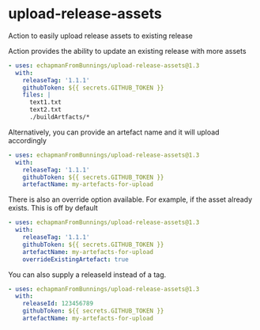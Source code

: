 # upload-release-assets

Action to easily upload release assets to existing release

Action provides the ability to update an existing release with more assets

``` yaml
- uses: echapmanFromBunnings/upload-release-assets@1.3
  with:
    releaseTag: '1.1.1'
    githubToken: ${{ secrets.GITHUB_TOKEN }}
    files: |
      text1.txt
      text2.txt
      ./buildArtfacts/*
```

Alternatively, you can provide an artefact name and it will upload accordingly

```yaml
- uses: echapmanFromBunnings/upload-release-assets@1.3
  with:
    releaseTag: '1.1.1'
    githubToken: ${{ secrets.GITHUB_TOKEN }}
    artefactName: my-artefacts-for-upload
```

There is also an override option available. For example, if the asset already exists.
This is off by default

```yaml
- uses: echapmanFromBunnings/upload-release-assets@1.3
  with:
    releaseTag: '1.1.1'
    githubToken: ${{ secrets.GITHUB_TOKEN }}
    artefactName: my-artefacts-for-upload
    overrideExistingArtefact: true
```

You can also supply a releaseId instead of a tag.

```yaml
- uses: echapmanFromBunnings/upload-release-assets@1.3
  with:
    releaseId: 123456789
    githubToken: ${{ secrets.GITHUB_TOKEN }}
    artefactName: my-artefacts-for-upload
```
